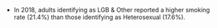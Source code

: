 * In 2018, adults identifying as LGB & Other reported a higher smoking rate (21.4%) than those identifying as Heterosexual (17.6%). 

